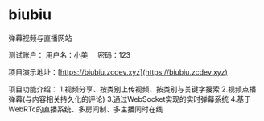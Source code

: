 # biubiu
弹幕视频与直播网站

测试账户：
用户名：小美  &nbsp;&nbsp;&nbsp; 密码：123

项目演示地址：[https://biubiu.zcdev.xyz](https://biubiu.zcdev.xyz)

项目功能介绍：
1.视频分享、按类别上传视频、按类别与关键字搜索
2.视频点播弹幕(与内容相关持久化的评论)
3.通过WebSocket实现的实时弹幕系统
4.基于WebRTc的直播系统、多房间制、多主播同时在线
